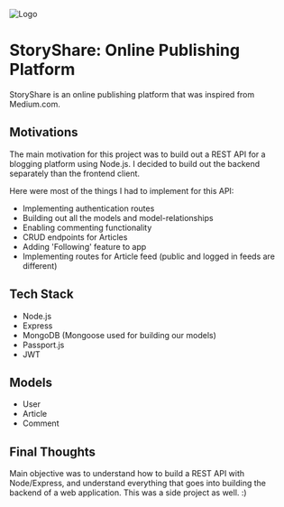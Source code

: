![Logo](https://i.imgur.com/15AHohx.png)

# StoryShare: Online Publishing Platform

StoryShare is an online publishing platform that was inspired from Medium.com.

## Motivations

The main motivation for this project was to build out a REST API for a blogging platform using Node.js. I decided to build out the backend separately than the frontend client. 

Here were most of the things I had to implement for this API:

* Implementing authentication routes
* Building out all the models and model-relationships
* Enabling commenting functionality
* CRUD endpoints for Articles
* Adding 'Following' feature to app
* Implementing routes for Article feed (public and logged in feeds are different)

## Tech Stack

* Node.js
* Express
* MongoDB (Mongoose used for building our models)
* Passport.js
* JWT

## Models

* User
* Article
* Comment

## Final Thoughts

Main objective was to understand how to build a REST API with Node/Express, and understand everything that goes into building the backend of a web application. This was a side project as well. :)

